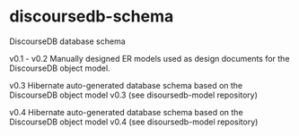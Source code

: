 # discoursedb-schema
DiscourseDB database schema

v0.1 - v0.2 Manually designed ER models used as design documents for the DiscourseDB object model.

v0.3		Hibernate auto-generated database schema based on the DiscourseDB object model v0.3 (see disoursedb-model repository)

v0.4		Hibernate auto-generated database schema based on the DiscourseDB object model v0.4 (see disoursedb-model repository)

